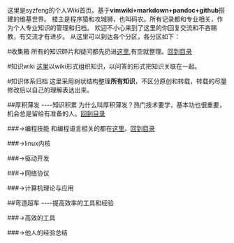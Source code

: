 <!---title:syzfeng维基世界-->
  

这里是syzfeng的个人Wiki首页。基于**vimwiki+markdown+pandoc+github**搭建的维基世界。
楼主是程序猿和攻城狮，也叫码农。所有记录都和专业相关，作为个人专业知识的管理和归档。
欢迎不小心来到了这里的你回复交流和不吝赐教，有交流才有进步。
从这里可以到达各个分区，各分区如下：

#收集箱
所有的知识碎片和疑问都先扔进[这里](wiki/dropbox/dropbox.html),有空就整理。[回到目录](index.html)

#知识wiki
[这里](wiki/knowledge_wiki/navigation.html)以wiki形式组织知识，以问答的形式把知识关联在一起。

#知识体系归档
这里采用树状结构整理**所有知识**，不区分原创和转载，转载的尽量修改后以自己的理解表达出来。

##厚积薄发 ----知识积累
为什么叫厚积薄发？热门技术要学，基本功也很重要，机会总是留给有准备的人。[回到目录](index.html)

###->编程技能
和编程语言相关的都在[这里](wiki/prog/navigation.html)。[回到目录](index.html)

###->linux内核

###->驱动开发

###->网络协议

###->计算机理论与应用

##弯道超车 ----提高效率的工具和经验

###->高效的工具

###->他人的经验总结


